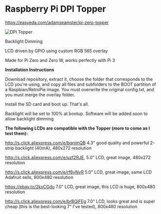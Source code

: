 # Raspberry Pi DPI Topper

https://easyeda.com/adamseamster/pi-zero-topper

![DPI Topper](https://othermod.com/wp-content/uploads/LCD-Topper-Top-1.png)

Backlight Dimming

LCD driven by GPIO using custom RGB 565 overlay

Made for Pi Zero and Zero W, works perfectly with Pi 3

**Installation Instructions**

Download repository, extract it, choose the folder that corresponds to the LCD you're using, and copy all files and subfolders to the BOOT partition of a Raspbian/RetroPie image. You must overwrite the original config.txt, and you must merge the overlay folder.

Install the SD card and boot up. That's all.

Backlight will be set to 100% at bootup. Software will be added soon to allow backlight dimming.

**The following LCDs are compatible with the Topper (more to come as I test them):**

http://s.click.aliexpress.com/e/bqnimQB
4.3" good quality and powerful 2-strip backlight (40mA), 480x272 resolution

http://s.click.aliexpress.com/e/uzf2RJE,
5.0" LCD, great image, 480x272 resolution

http://s.click.aliexpress.com/e/rf6yNvR
5.0" LCD, great image, same LCD Adafruit sells, 800x480 resolution

https://ebay.to/2kxCGdu
7.0" LCD, great image, this LCD is huge, 800x480 resolution

http://s.click.aliexpress.com/e/brBQjFEg
7.0" LCD, looks great and is super cheap (this is the best-looking 7" I've tested), 800x480 resolution

